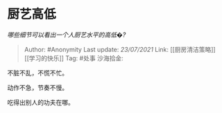 # 厨艺高低
*哪些细节可以看出一个人厨艺水平的高低�?*

> Author: #Anonymity
> Last update: *23/07/2021*
> Link: [[厨房清洁策略]] [[学习的快乐]]
> Tag: #处事
> 沙海拾金:

不脏不乱，不慌不忙。

动作不急，节奏不慢。

吃得出别人的功夫在哪。
